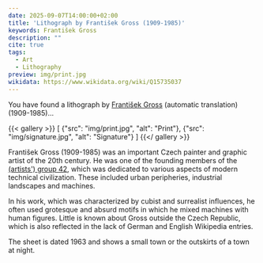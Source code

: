 ```yaml
---
date: 2025-09-07T14:00:00+02:00
title: 'Lithograph by František Gross (1909-1985)'
keywords: František Gross
description: ""
cite: true
tags:
  - Art
  - Lithography
preview: img/print.jpg
wikidata: https://www.wikidata.org/wiki/Q15735037
---
```


You have found a lithograph by [František Gross](https://cs-m-wikipedia-org.translate.goog/wiki/Franti%C5%A1ek_Gross?_x_tr_sl=cs&_x_tr_tl=en&_x_tr_hl=en&_x_tr_pto=wapp) (automatic translation) (1909-1985)...
<!--more-->

{{< gallery >}}
[
  {"src": "img/print.jpg", "alt": "Print"},
  {"src": "img/signature.jpg", "alt": "Signature"}
]
{{</ gallery >}}

František Gross (1909-1985) was an important Czech painter and graphic artist of the 20th century. He was one of the founding members of the [(artists') group 42](https://de.wikipedia.org/wiki/Gruppe_42), which was dedicated to various aspects of modern technical civilization. These included urban peripheries, industrial landscapes and machines.

In his work, which was characterized by cubist and surrealist influences, he often used grotesque and absurd motifs in which he mixed machines with human figures. Little is known about Gross outside the Czech Republic, which is also reflected in the lack of German and English Wikipedia entries.

The sheet is dated 1963 and shows a small town or the outskirts of a town at night.
